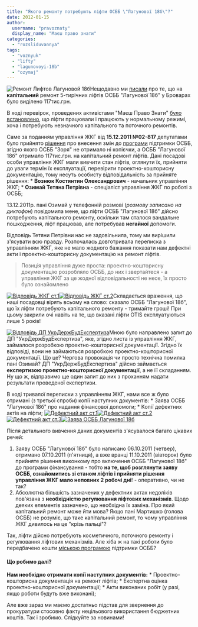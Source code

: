 ```yaml
---
title: "Якого ремонту потребують ліфти ОСББ \"Лагунової 18б\"?"
date: 2012-01-15
author: 
  username: "pravoznaty"
  display_name: "Маєш право знати"
categories: 
  - "rozsliduvannya"
tags: 
  - "voznyuk"
  - "lifty"
  - "lagunovoyi-18b"
  - "ozymaj"
---
```


![](https://mpz.brovary.org/wp-content/uploads/2012/01/Ремонт-Лифтов-Лагуновой-18б.jpg "Ремонт Лифтов Лагуновой 18б")Нещодавно ми [писали](https://mpz.brovary.org/novini/u-brovarah-na-kapitalnij-remont-novih-liftiv-vidilili-120000-grn/ "У Броварах на капітальний ремонт нових ліфтів виділили 120000 грн") про те, що на **капітальний** ремонт 5-тирічних ліфтів ОСББ "Лагунової 18б" у Броварах було виділено 117тис.грн.

В ході перевірок, проведених активістами "Маєш Право Знати" [було встановлено](https://www.slideshare.net/sergIlliukhin/18-10871024 "Акти огляду Лагунової 18б"), що ліфти працювали і працюють у нормальному режимі, хоча і потребують незначного капітального та поточного ремонтів. <!--more-->

Саме за поданням управління ЖКГ від **15.12.2011 №02-817** депутатами було прийнято [рішення](https://www.slideshare.net/sergIlliukhin/4331606-20122011 "Рішення Броварської міської ради") про внесення змін до [програми](https://www.slideshare.net/sergIlliukhin/340-1306-15092011 "Програма підтримки ОСББ") підтримки ОСББ, згідно якого ОСББ "Зоря" не отримало ні копієчки, а ОСББ "Лагунової 18б" отримало 117тис.грн. на капітальний ремонт ліфтів. Дані посадові особи управління ЖКГ мали вивчити стан ліфтів, оглянути їх, прийняти до уваги термін їх експлуатації, перевірити проектно-кошторисну документацію, тому несуть особисту відповідальність за прийняте рішення: \* **Вознюк Костянтин Олександрович** - начальник управління ЖКГ; \* **Озимай Тетяна Петрівна** - спеціаліст управління ЖКГ по роботі з ОСББ;

13.12.2011р. пані Озимай у телефонній розмові (_розмову записано на диктофон_) повідомила мене, що ліфти ОСББ "Лагунової 18б" дійсно потребують капітального ремонту, оскільки там сталося вандальне пошкодження, ліфт працював, але потребував **негайної** допомоги.

Відповідь Тетяни Петрівни нас не задовільнила, тому ми вирішили з'ясувати всю правду. Розпочалась довготривала переписка з управлінням ЖКГ, яке не мало жодного бажання показати нам дефектні акти і проектно-кошторисну документацію на ремонт ліфтів.

> Позиція управління дуже проста: проектно-кошторисну документацію розробляло ОСББ, до них і звертайтеся - а управління ЖКГ за це жодної відповідальності не несе, їх просто було ознайомлено

[![](https://mpz.brovary.org/wp-content/uploads/2012/01/Відповідь-ЖКГ-ст.1.jpg "Відповідь ЖКГ ст.1")](https://mpz.brovary.org/wp-content/uploads/2012/01/Відповідь-ЖКГ-ст.1.jpg)[![](https://mpz.brovary.org/wp-content/uploads/2012/01/Відповідь-ЖКГ-ст.2.jpg "Відповідь ЖКГ ст.2")](https://mpz.brovary.org/wp-content/uploads/2012/01/Відповідь-ЖКГ-ст.2.jpg)Складається враження, що наші посадовці вірять всьому на слово: сказало ОСББ "Лагунової 18б", що їх ліфти потребують капітального ремонту - тримайте гроші! При цьому закрили очі навіть на те, що вказані ліфти OTIS експлуатуються лише 5 років!

[![](https://mpz.brovary.org/wp-content/uploads/2012/01/Відповідь-ДП-УкрДержБудЕкспертиза.jpg "Відповідь ДП УкрДержБудЕкспертиза")](https://mpz.brovary.org/wp-content/uploads/2012/01/Відповідь-ДП-УкрДержБудЕкспертиза.jpg)Мною було направлено запит до ДП "УкрДержБудЕкспертиза", яке, згідно листа із управління ЖКГ, займалося розробкою проектно-кошторисної документації. Згідно їх відповіді, вони не займаються розробкою проектно-кошторисної документації. Що це? Чергова провокація чи просто технічна помилка пані Озимай? ДП "УкрДержБудЕкспертиза" дійсно займається **експертизою проектно-кошторисної документації**, а не її складанням. Ну що ж, відправимо ще один запит до них з проханням надати результати проведеної експертизи.

В ході тривалої переписки з управлінням ЖКГ, нами все ж було отримані (з третьої спроби) копії наступних документів: \* Заява ОСББ "Лагунової 18б" про надання фінансової допомоги; \* Копії дефектних актів на ліфти; [![](https://mpz.brovary.org/wp-content/uploads/2012/01/Дефектний-акт-ст.1.jpg "Дефектний акт ст.1")](https://mpz.brovary.org/wp-content/uploads/2012/01/Дефектний-акт-ст.1.jpg)[![](https://mpz.brovary.org/wp-content/uploads/2012/01/Дефектний-акт-ст.2.jpg "Дефектний акт ст.2")](https://mpz.brovary.org/wp-content/uploads/2012/01/Дефектний-акт-ст.2.jpg)[![](https://mpz.brovary.org/wp-content/uploads/2012/01/Дефектний-акт-ст.3.jpg "Дефектний акт ст.3")](https://mpz.brovary.org/wp-content/uploads/2012/01/Дефектний-акт-ст.3.jpg)[![](https://mpz.brovary.org/wp-content/uploads/2012/01/Заява-ОСББ-Лагунової-18б.jpg "Заява ОСББ Лагунової 18б")](https://mpz.brovary.org/wp-content/uploads/2012/01/Заява-ОСББ-Лагунової-18б.jpg)

Після детального вивчення даних документів з'ясувалося багато цікавих речей:

1. Заяву ОСББ "Лагунової 18б" було написано 06.10.2011 (четвер), отримано 07.10.2011 (п'ятниця), а вже вранці 11.10.2011 (вівторок) було прийняте рішення виконкому про включення ОСББ "Лагунової 18б" до програми фінансування - тобто **на те, щоб розглянути заяву ОСББ, ознайомитись зі станом ліфтів і прийняти рішення управління ЖКГ мало неповних 2 робочі дні**! - оперативно, чи не так?
2. Абсолютна більшість зазначених у дефектних актах недоліків пов'язана з **необхідністю регулювання ліфтових механізмів**. Щодо деяких елементів зазначено, що необхідна їх заміна. Про який капітальний ремонт може йти мова? Якщо пані Мартишко (голова ОСББ) не розуміє, що таке капітальний ремонт, то чому управління ЖКГ дивилось на це "крізь пальці"?

Так, ліфти дійсно потребують косметичного, поточного ремонту і регулювання ліфтових механізмів. Але хіба ж на такі роботи було передбачено кошти [міською програмою](https://www.slideshare.net/sergIlliukhin/340-1306-15092011 "Міська програма підтримки ОСББ") підтримки ОСББ?

#### Що робимо далі?

**Нам необхідно отримати копії наступних документів:** \* Проектно-кошторисна документація на ремонт ліфтів; \* Експертна оцінка проектно-кошторисної документації; \* Акти виконаних робіт (у разі, якщо роботи будуть вже виконані);

Але вже зараз ми маємо достатньо підстав для звернення до прокуратури стосовно факту нецільового використання бюджетних коштів. Так і зробимо. Слідкуйте за новинами!
